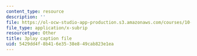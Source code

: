 ```yaml
---
content_type: resource
description: ''
file: https://ol-ocw-studio-app-production.s3.amazonaws.com/courses/10-34-numerical-methods-applied-to-chemical-engineering-fall-2015/5429dd4f8b416e3538e849cab823e1ea_KFq33hsMxr4.srt
file_type: application/x-subrip
resourcetype: Other
title: 3play caption file
uid: 5429dd4f-8b41-6e35-38e8-49cab823e1ea
---
```

